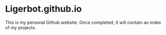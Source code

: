 # Ligerbot.github.io
This is my personal Github website. Once completed, it will contain an index of my projects.
